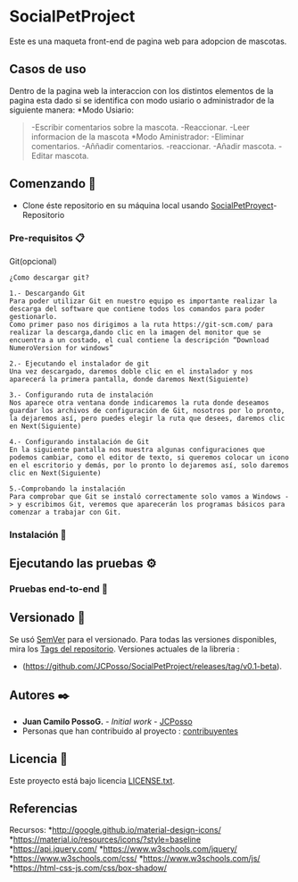 # SocialPetProject
 Este es una maqueta front-end de pagina web para adopcion de mascotas.
 ## Casos de uso
 Dentro de la pagina web la interaccion con los distintos elementos de la pagina esta dado si  se identifica con modo usiario o administrador de la siguiente manera:
 *Modo Usiario:
 >-Escribir comentarios sobre la mascota.
 >-Reaccionar.
 >-Leer informacion de la mascota
 *Modo Aministrador:
 >-Eliminar comentarios.
 >-Aññadir comentarios.
 >-reaccionar.
 >-Añadir mascota.
 >-Editar mascota.
 
 ## Comenzando 🚀
* Clone éste repositorio en su máquina local usando [SocialPetProyect](https://github.com/JCPosso/SocialPetProject.git)- Repositorio
### Pre-requisitos 📋

Git(opcional)
```
¿Como descargar git?

1.- Descargando Git
Para poder utilizar Git en nuestro equipo es importante realizar la descarga del software que contiene todos los comandos para poder gestionarlo.
Como primer paso nos dirigimos a la ruta https://git-scm.com/ para realizar la descarga,dando clic en la imagen del monitor que se encuentra a un costado, el cual contiene la descripción “Download NumeroVersion for windows”

2.- Ejecutando el instalador de git
Una vez descargado, daremos doble clic en el instalador y nos aparecerá la primera pantalla, donde daremos Next(Siguiente)

3.- Configurando ruta de instalación
Nos aparece otra ventana donde indicaremos la ruta donde deseamos guardar los archivos de configuración de Git, nosotros por lo pronto, la dejaremos así, pero puedes elegir la ruta que desees, daremos clic en Next(Siguiente)

4.- Configurando instalación de Git
En la siguiente pantalla nos muestra algunas configuraciones que podemos cambiar, como el editor de texto, si queremos colocar un icono en el escritorio y demás, por lo pronto lo dejaremos así, solo daremos clic en Next(Siguiente)

5.-Comprobando la instalación         
Para comprobar que Git se instaló correctamente solo vamos a Windows -> y escribimos Git, veremos que aparecerán los programas básicos para comenzar a trabajar con Git.
```
### Instalación 🔧
## Ejecutando las pruebas ⚙️
### Pruebas end-to-end 🔩
## Versionado 📌
Se usó [SemVer](http://semver.org/) para el versionado. Para todas las versiones disponibles, mira los [Tags del repositorio](https://github.com/JCPosso/SocialPetProject/tags).
Versiones actuales de la libreria :
* (https://github.com/JCPosso/SocialPetProject/releases/tag/v0.1-beta). 

## Autores ✒️

* **Juan Camilo PossoG.** - *Initial work* - [JCPosso](https://github.com/JCPosso)
* Personas que han contribuido al proyecto : [contribuyentes](https://github.com/JCPosso/SocialPetProject/contributors)

## Licencia 📄
Este proyecto está bajo licencia [LICENSE.txt](https://github.com/JCPosso/SocialPetProject/blob/master/LICENSE).
## Referencias
Recursos:
*http://google.github.io/material-design-icons/
*https://material.io/resources/icons/?style=baseline
*https://api.jquery.com/
*https://www.w3schools.com/jquery/
*https://www.w3schools.com/css/
*https://www.w3schools.com/js/
*https://html-css-js.com/css/box-shadow/
